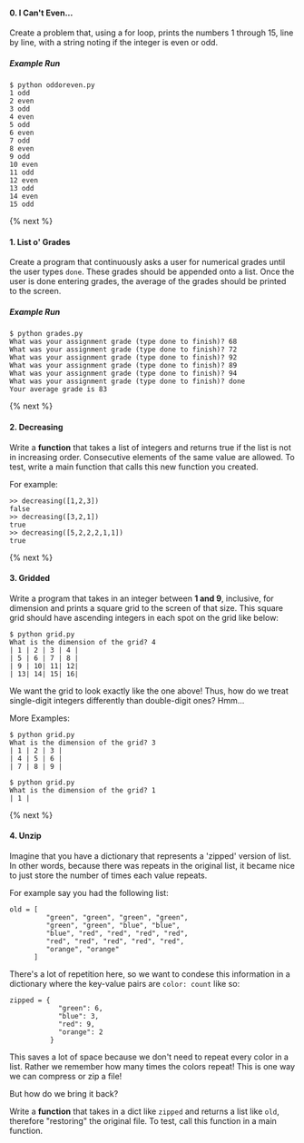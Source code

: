 #### 0. I Can't Even...

Create a problem that, using a for loop, prints the numbers 1 through 15, line by line, with a string noting if the integer is even or odd.

##### Example Run
```
$ python oddoreven.py
1 odd
2 even
3 odd
4 even
5 odd
6 even
7 odd
8 even
9 odd
10 even
11 odd
12 even
13 odd
14 even
15 odd
```

{% next %}

#### 1. List o' Grades
Create a program that continuously asks a user for numerical grades until the user types `done`. These grades should be appended onto a list. Once the user is done entering grades, the average of the grades should be printed to the screen.

##### Example Run
```
$ python grades.py
What was your assignment grade (type done to finish)? 68
What was your assignment grade (type done to finish)? 72
What was your assignment grade (type done to finish)? 92
What was your assignment grade (type done to finish)? 89
What was your assignment grade (type done to finish)? 94
What was your assignment grade (type done to finish)? done
Your average grade is 83
```

{% next %}

#### 2. Decreasing

Write a **function** that takes a list of integers and returns true if the list is not in increasing order. Consecutive elements of the same value are allowed. To test, write a main function that calls this new function you created.

For example:
```
>> decreasing([1,2,3])
false
>> decreasing([3,2,1])
true
>> decreasing([5,2,2,2,1,1])
true
```

{% next %}

#### 3. Gridded

Write a program that takes in an integer between **1 and 9**, inclusive, for dimension and prints a square grid to the screen of that size. This square grid should have ascending integers in each spot on the grid like below:

```
$ python grid.py
What is the dimension of the grid? 4
| 1 | 2 | 3 | 4 |
| 5 | 6 | 7 | 8 |
| 9 | 10| 11| 12|
| 13| 14| 15| 16|
```

We want the grid to look exactly like the one above! Thus, how do we treat single-digit integers differently than double-digit ones? Hmm...

More Examples:
```
$ python grid.py
What is the dimension of the grid? 3
| 1 | 2 | 3 |
| 4 | 5 | 6 |
| 7 | 8 | 9 |

$ python grid.py
What is the dimension of the grid? 1
| 1 |
```

{% next %}

#### 4. Unzip

Imagine that you have a dictionary that represents a 'zipped' version of list. In other words, because there was repeats in the original list, it became nice to just store the number of times each value repeats.

For example say you had the following list:

```
old = [
         "green", "green", "green", "green",
         "green", "green", "blue", "blue",
         "blue", "red", "red", "red", "red",
         "red", "red", "red", "red", "red",
         "orange", "orange"
      ]
```

There's a lot of repetition here, so we want to condese this information in a dictionary where the key-value pairs are `color: count` like so:

```
zipped = {
            "green": 6,
            "blue": 3,
            "red": 9,
            "orange": 2
          }
```

This saves a lot of space because we don't need to repeat every color in a list. Rather we remember how many times the colors repeat! This is one way we can compress or zip a file!

But how do we bring it back?

Write a **function** that takes in a dict like `zipped` and returns a list like `old`, therefore "restoring" the original file. To test, call this function in a main function.
